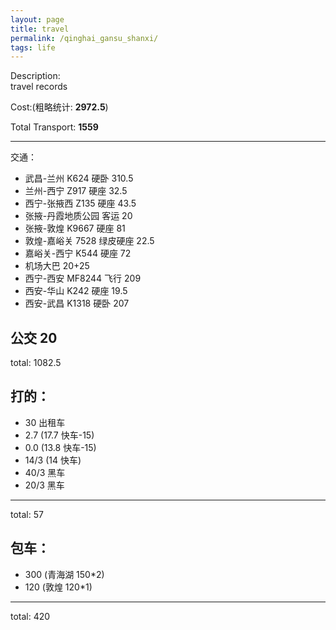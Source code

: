 ```yaml
---
layout: page
title: travel
permalink: /qinghai_gansu_shanxi/
tags: life
---
```


Description:    
travel records     


Cost:(粗略统计:	<b>2972.5</b>)    

Total Transport: <b>1559</b>    

--------------------    
交通：  
 
* 武昌-兰州 K624 硬卧 310.5
* 兰州-西宁 Z917 硬座 32.5
* 西宁-张掖西 Z135 硬座 43.5
* 张掖-丹霞地质公园 客运 20
* 张掖-敦煌 K9667 硬座 81
* 敦煌-嘉峪关 7528 绿皮硬座 22.5
* 嘉峪关-西宁 K544 硬座 72
* 机场大巴 20+25
* 西宁-西安 MF8244 飞行 209
* 西安-华山 K242 硬座 19.5
* 西安-武昌 K1318 硬卧 207

公交 20    
--------------------    
total: 1082.5    

打的：
--------------------    

* 30 出租车
* 2.7 (17.7 快车-15)
* 0.0 (13.8 快车-15)
* 14/3 (14 快车)
* 40/3 黑车
* 20/3 黑车

--------------------    
total: 57    

包车：    
--------------------    

* 300 (青海湖 150*2)
* 120 (敦煌 120*1)

--------------------    
total: 420    

